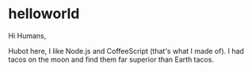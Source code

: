 # helloworld
Hi Humans,

Hubot here, I like Node.js and CoffeeScript (that's what I made of).
I had tacos on the moon and find them far superior than Earth tacos.
